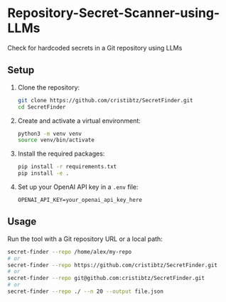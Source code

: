 # Repository-Secret-Scanner-using-LLMs
Check for hardcoded secrets in a Git repository using LLMs

## Setup
1. Clone the repository:
    ```bash
    git clone https://github.com/cristibtz/SecretFinder.git
    cd SecretFinder
    ```
2. Create and activate a virtual environment:
    ```bash
    python3 -m venv venv
    source venv/bin/activate
    ```
3. Install the required packages:
    ```bash
    pip install -r requirements.txt
    pip install -e .
    ```
4. Set up your OpenAI API key in a `.env` file:
    ```plaintext
    OPENAI_API_KEY=your_openai_api_key_here
    ```
## Usage
Run the tool with a Git repository URL or a local path:
```bash
secret-finder --repo /home/alex/my-repo
# or
secret-finder --repo https://github.com/cristibtz/SecretFinder.git
# or
secret-finder --repo git@github.com:cristibtz/SecretFinder.git
# or
secret-finder --repo ./ --n 20 --output file.json
```
